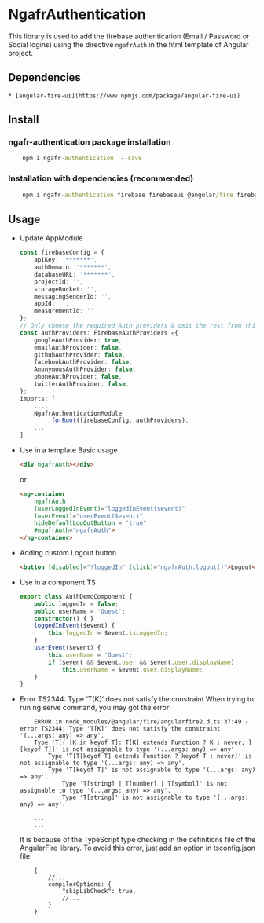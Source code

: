 # NgafrAuthentication

This library is used to add the firebase authentication (Email / Password or Social logins) using the directive `ngafrAuth` in the html template of Angular project.

## Dependencies
    * [angular-fire-ui](https://www.npmjs.com/package/angular-fire-ui)

## Install
### ngafr-authentication package installation
```cmd
    npm i ngafr-authentication  --save
```
### Installation with dependencies (recommended)
```cmd
    npm i ngafr-authentication firebase firebaseui @angular/fire firebaseui-angular tsickle --save
```

## Usage
* Update AppModule 
    ```ts
    const firebaseConfig = {
        apiKey: '*******',
        authDomain: '*******',
        databaseURL: '*******',
        projectId: '',
        storageBucket: '',
        messagingSenderId: '',
        appId: '',
        measurementId: ''
    };
    // Only choose the required Auth providers & omit the rest from this list
    const authProviders: FirebaseAuthProviders ={
        googleAuthProvider: true,
        emailAuthProvider: false,
        githubAuthProvider: false,
        facebookAuthProvider: false,
        AnonymousAuthProvider: false,
        phoneAuthProvider: false,
        twitterAuthProvider: false,
    };
    imports: [
        ...,
        NgafrAuthenticationModule
            .forRoot(firebaseConfig, authProviders),
        ...
    ]
    ```
* Use in a template
    Basic usage
    ```html
    <div ngafrAuth></div>
    ```
    or 
    ```html
    <ng-container 
        ngafrAuth
        (userLoggedInEvent)="loggedInEvent($event)"
        (userEvent)="userEvent($event)"
        hideDefaultLogOutButton = "true"
        #ngafrAuth="ngafrAuth">
    </ng-container>
    ```
* Adding custom Logout button
    ```html
    <button [disabled]="!loggedIn" (click)="ngafrAuth.logout()">Logout</button>
    ```
* Use in a component TS
    ```ts
    export class AuthDemoComponent {
        public loggedIn = false;
        public userName = 'Guest';
        constructor() { }
        loggedInEvent($event) {
            this.loggedIn = $event.isLoggedIn;
        }
        userEvent($event) {
            this.userName = 'Guest';
            if ($event && $event.user && $event.user.displayName)
                this.userName = $event.user.displayName;
        }
    }
    ```

* Error TS2344: Type ‘T[K]’ does not satisfy the constraint
    When trying to run ng serve command, you may got the error:
    ```
        ERROR in node_modules/@angular/fire/angularfire2.d.ts:37:49 - error TS2344: Type 'T[K]' does not satisfy the constraint '(...args: any) => any'.
        Type 'T[{ [K in keyof T]: T[K] extends Function ? K : never; }[keyof T]]' is not assignable to type '(...args: any) => any'.
            Type 'T[T[keyof T] extends Function ? keyof T : never]' is not assignable to type '(...args: any) => any'.
            Type 'T[keyof T]' is not assignable to type '(...args: any) => any'.
                Type 'T[string] | T[number] | T[symbol]' is not assignable to type '(...args: any) => any'.
                Type 'T[string]' is not assignable to type '(...args: any) => any'.

        ...
        ...
    ```
    It is because of the TypeScript type checking in the definitions file of the AngularFire library.
    To avoid this error, just add an option in tsconfig.json file:
    ```
        {
            //...
            compilerOptions: {
                "skipLibCheck": true,
                //...
            }
        }
    ```
